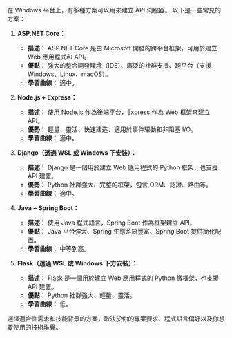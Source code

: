 
在 Windows 平台上，有多種方案可以用來建立 API 伺服器。 以下是一些常見的方案：

1. **ASP.NET Core：**
   
    - **描述：** ASP.NET Core 是由 Microsoft 開發的跨平台框架，可用於建立 Web 應用程式和 API。
    - **優點：** 強大的整合開發環境（IDE）、廣泛的社群支援、跨平台（支援 Windows、Linux、macOS）。
    - **學習曲線：** 適中。

2. **Node.js + Express：**

    - **描述：** 使用 Node.js 作為後端平台，Express 作為 Web 框架來建立 API。
    - **優勢：** 輕量、靈活、快速建造、適用於事件驅動和非阻塞 I/O。
    - **學習曲線：** 適中。

3. **Django（透過 WSL 或 Windows 下安裝）：**

    - **描述：** Django 是一個用於建立 Web 應用程式的 Python 框架，也支援 API 建置。
    - **優勢：** Python 社群強大、完整的框架，包含 ORM、認證、路由等。
    - **學習曲線：** 適中。

4. **Java + Spring Boot：**

    - **描述：** 使用 Java 程式語言，Spring Boot 作為框架建立 API。
    - **優點：** Java 平台強大、Spring 生態系統豐富、Spring Boot 提供簡化配置。
    - **學習曲線：** 中等到高。

5. **Flask（透過 WSL 或 Windows 下方安裝）：**

    - **描述：** Flask 是一個用於建立 Web 應用程式的 Python 微框架，也支援 API 建置。
    - **優點：** Python 社群強大、輕量、靈活。
    - **學習曲線：** 低。

選擇適合你需求和技能背景的方案，取決於你的專案要求、程式語言偏好以及你想要使用的技術堆疊。

